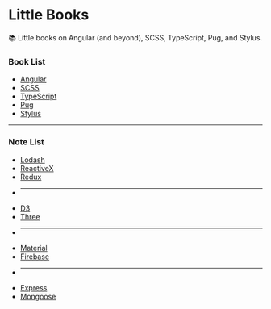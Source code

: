 # Little Books

:books: Little books on Angular (and beyond), SCSS, TypeScript, Pug, and Stylus.

### Book List
* [Angular](https://github.com/Shyam-Chen/Little-Books/blob/master/Angular/README.md)
* [SCSS](https://github.com/Shyam-Chen/Little-Books/blob/master/SCSS.md)
* [TypeScript](https://github.com/Shyam-Chen/Little-Books/blob/master/TypeScript.md)
* [Pug](https://github.com/Shyam-Chen/Little-Books/blob/master/Pug.md)
* [Stylus](https://github.com/Shyam-Chen/Little-Books/blob/master/Stylus.md)

***

### Note List
* [Lodash](https://github.com/Shyam-Chen/Little-Books/blob/master/Lodash.md)
* [ReactiveX](https://github.com/Shyam-Chen/Little-Books/blob/master/ReactiveX.md)
* [Redux](https://github.com/Shyam-Chen/Little-Books/blob/master/Redux.md)
* ----------
* [D3](https://github.com/Shyam-Chen/Little-Books/blob/master/D3.md)
* [Three](https://github.com/Shyam-Chen/Little-Books/blob/master/Three.md)
* ----------
* [Material](https://github.com/Shyam-Chen/Little-Books/blob/master/Material.md)
* [Firebase](https://github.com/Shyam-Chen/Little-Books/blob/master/Firebase.md)
* ----------
* [Express](https://github.com/Shyam-Chen/Little-Books/blob/master/Express.md)
* [Mongoose](https://github.com/Shyam-Chen/Little-Books/blob/master/Mongoose.md)
